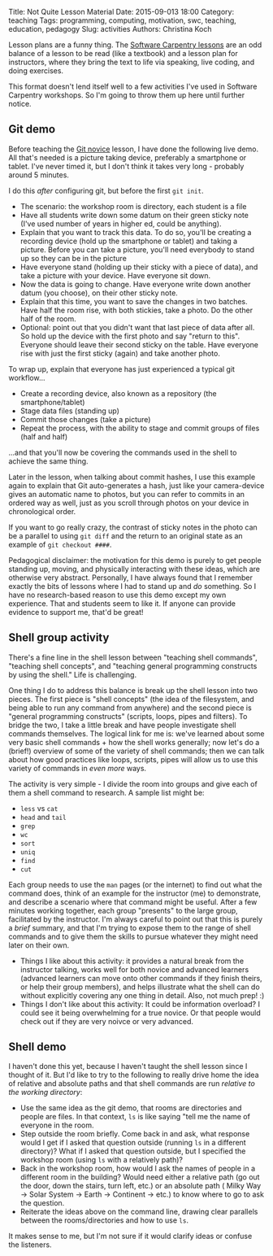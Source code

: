 Title: Not Quite Lesson Material
Date: 2015-09-013 18:00
Category: teaching
Tags: programming, computing, motivation, swc, teaching, education, pedagogy
Slug: activities
Authors: Christina Koch

Lesson plans are a funny thing.  The [Software Carpentry lessons](http://www.software-carpentry.org/lessons.html)
are an odd balance of a lesson to be read (like a textbook) and a lesson plan for 
instructors, where they bring the text to life via speaking, live coding, and 
doing exercises.  

This format doesn't lend itself well to a few activities I've used in Software 
Carpentry workshops.  So I'm going to throw them up here until further notice.  

## Git demo

Before teaching the [Git novice](http://swcarpentry.github.io/git-novice) lesson, I 
have done the following live demo.  All that's needed is a picture taking device, 
preferably a smartphone or tablet.  I've never timed it, but I don't think it 
takes very long - probably around 5 minutes.  

I do this *after* configuring git, but before 
the first `git init`.  

* The scenario: the workshop room is directory, each student is a file
* Have all students write down some datum on their green sticky note (I've used 
number of years in higher ed, could be anything).  
* Explain that you want to track this data.  To do so, you'll be creating a 
recording device (hold up the smartphone or tablet) and taking a picture. Before 
you can take a picture, you'll need everybody to stand up so they can 
be in the picture
* Have everyone stand (holding up their sticky with a piece of data), and take a picture
with your device.  Have everyone sit down.  
* Now the data is going to change.  Have everyone write down another datum (you choose), 
on their other sticky note.  
* Explain that this time, you want to save the changes in two batches.  Have half 
the room rise, with both stickies, take a photo.  Do the other half of the room.  
* Optional: point out that you didn't want that last piece of data after all.  So 
hold up the device with the first photo and say "return to this".  Everyone should 
leave their second sticky on the table.  Have everyone rise with just the first 
sticky (again) and take another photo.  

To wrap up, explain that everyone has just experienced a typical git workflow...

* Create a recording device, also known as a repository (the smartphone/tablet)
* Stage data files (standing up)
* Commit those changes (take a picture)
* Repeat the process, with the ability to stage and commit groups of files (half and half)

...and that you'll now be covering the commands used in the shell to achieve
the same thing.  

Later in the lesson, when talking about commit hashes, I use this example again 
to explain that Git auto-generates a hash, just like your camera-device gives 
an automatic name to photos, but you can refer to commits in an ordered way 
as well, just as you scroll through photos on your device in chronological order.  

If you want to go really crazy, the contrast of sticky notes in the photo can be 
a parallel to using `git diff` and the return to an original state as an example of 
`git checkout ####`.  

Pedagogical disclaimer: the motivation for this demo is purely to get people standing up, 
moving, and physically interacting with these ideas, which are otherwise very 
abstract.  Personally, I have always found that I remember exactly the bits of 
lessons where I had to stand up and *do* something.  So I have no research-based 
reason to use this demo except my own experience.  That and students seem to like 
it.  If anyone can provide evidence to support me, that'd be great!  

## Shell group activity

There's a fine line in the shell lesson between "teaching shell commands", 
"teaching shell concepts", and "teaching general programming constructs by using 
the shell."  Life is challenging.  

One thing I do to address this balance is break up the shell lesson into two 
pieces.  The first piece is "shell concepts" (the idea of the filesystem, and being 
able to run any command from anywhere) and the second piece is "general programming 
constructs" (scripts, loops, pipes and filters).  To bridge the two, I take a little 
break and have people investigate shell commands themselves.  The logical link for me 
is: we've learned about some very basic shell commands + how the shell works generally; 
now let's do a (brief!) overview of some of the variety of shell commands; then we 
can talk about how good practices like loops, scripts, pipes will allow us to use 
this variety of commands in *even more* ways.  

The activity is very simple - I divide the room into groups and give each of them 
a shell command to research.  A sample list might be: 

* `less` vs `cat`
* `head` and `tail`
* `grep`
* `wc`
* `sort`
* `uniq`
* `find`
* `cut`

Each group needs to use the `man` pages (or the internet) to find out what the command 
does, think of an example for the instructor (me) to demonstrate, and describe a 
scenario where that command might be useful.  After a few minutes working together, 
each group "presents" to the large group, facilitated by the instructor.  I'm 
always careful to point out that this is purely a *brief* summary, and that I'm trying 
to expose them to the range of shell commands and to give them the skills to pursue 
whatever they might need later on their own.  

* Things I like 
about this activity: it provides a natural break from the instructor talking, 
works well for both novice and advanced 
learners (advanced learners can move onto other commands if they finish theirs, or help
their group members), and helps illustrate what the shell can do without explicitly 
covering any one thing in detail.  Also, not much prep!  :)
* Things I don't like about this activity: It could be information overload?  I could see 
it being overwhelming for a true novice.  Or that people would check out if they are 
very noivce or very advanced.  

## Shell demo

I haven't done this yet, because I haven't taught the shell lesson since I thought 
of it.  But I'd like to try to the following to really drive home 
the idea of relative and absolute paths and that 
shell commands are run *relative to the working directory*: 

* Use the same idea as the git demo, that rooms are directories and people are files.  In
that context, `ls` is like saying "tell me the name of everyone in the room.  
* Step outside the room briefly.  Come back in and ask, what response would I get 
if I asked that question outside (running `ls` in a different directory)?  What 
if I asked that question outside, but I specified the workshop room (using `ls` 
with a relatively path)?   
* Back in the workshop room, how would I ask the names of people in a different 
room in the building?  Would need either a relative path (go out the door, down 
the stairs, turn left, etc.) or an absolute path ( Milky Way -> Solar System -> 
Earth -> Continent -> etc.) to know where to go to ask the question.  
* Reiterate the ideas above on the command line, drawing clear parallels between 
the rooms/directories and how to use `ls`.  

It makes sense to me, but I'm not sure if it would clarify ideas or confuse the 
listeners.  
